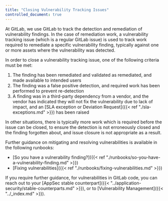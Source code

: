 ```yaml
---
title: "Closing Vulnerability Tracking Issues"
controlled_document: true
---
```


At GitLab, we use GitLab to track the detection and remediation of vulnerability findings. In the case of remediation work, a vulnerability tracking issue (which is a regular GitLab issue) is used to track work required to remediate a specific vulnerability finding, typically against one or more assets where the vulnerability was detected.

In order to close a vulnerability tracking issue, one of the following criteria must be met:

1. The finding has been remediated and validated as remediated, and made available to intended users
1. The finding was a false positive detection, and required work has been performed to prevent re-detection
1. A finding was in a third-party dependency from a vendor, and the vendor has indicated they will not fix the vulnerability due to lack of impact, and an [SLA exception or Deviation Request]({{< ref "./sla-exceptions.md" >}}) has been raised

In other situations, there is typically more work which is required before the issue can be closed, to ensure the detection is not erroneously closed and the finding forgotten about, and issue closure is not appropriate as a result.

Further guidance on mitigating and resolving vulnerabilities is available in the following runbooks:

- [So you have a vulnerability finding?]({{< ref "./runbooks/so-you-have-a-vulnerability-finding.md" >}})
- [Fixing vulnerabilities]({{< ref "./runbooks/fixing-vulnerabilities.md" >}})
 
If you require further guidance, for vulnerabilities in GitLab code, you can reach out to your [AppSec stable counterpart]({{< "../application-security/stable-counterparts.md" >}}), or to [Vulnerability Management]({{< "../_index.md" >}}).

